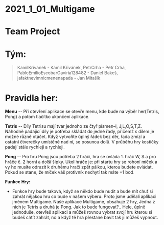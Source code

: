 # 2021_1_01_Multigame
# Team Project
# Tým:
> KamilKrivanek - Kamil Křivánek,
PetrCrha - Petr Crha,
PabloEmilioEscobarGaviria128482 - Daniel Bakeš,
jafaktnevimnicmenenapada - Jan Mitašík


# Pravidla her:

**Menu** -- Při otevření aplikace se otevře menu, kde bude na výběr her(Tetris, Pong) a potom tlačítko ukončení aplikace.

**Tetris** -- Díly Tetrisu mají tvar jednoho ze čtyř písmen–I, J,L,O,S,T,Z. Náhodně padající díly je potřeba skládat do jedné řady, přičemž s dílem je možné různě otáčet. Když vytvoříte úplný řádek bez děr, řada zmizí a ostatní čtverečky umístěné nad ní, se posunou dolů. V průběhu hry kostičky padají stále rychleji a rychleji.

**Pong** -- Pro hru Pong jsou potřeba 2 hráčí, hra se ovláda 1. hráč W, S a pro hráče č. 2 horní a dolší šipky. Ukol hráče je: při startu hry se rohoní míček a vy ho musíte odrazit k druhému hračí zpět pálkou, kterou budete ovládat. Pokud se stane, že míček váš protivník nechytí tak máte +1 bod.

**Funkce Hry:** 
- Funkce hry bude taková, když se někdo bude nudit a bude mít chuť si zahrát nějakou hru co bude v našem výberu. Proto jsme udělali aplikaci jménem Multigame.
  Naše aplikace Multigame, obsahuje 2 hry, Jedna z nich je Tetris a druhá je Pong. Jak to bude fungovat?.. Hele, úplně jednoduše, otevřeš aplikaci a můžeš rovnou
  vybrat svojí hru kterou si budeš chtít zahrát, no a když tě hra přestane bavit tak jí můžeš vypnout.
